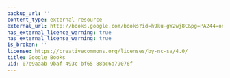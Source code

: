 ```yaml
---
backup_url: ''
content_type: external-resource
external_url: http://books.google.com/books?id=h9ku-gW2wj8C&pg=PA244=onepage
has_external_licence_warning: true
has_external_license_warning: true
is_broken: ''
license: https://creativecommons.org/licenses/by-nc-sa/4.0/
title: Google Books
uid: 07e9aaab-9baf-493c-bf65-88bc6a79076f
---
```


